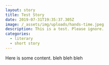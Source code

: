 ```yaml
---
layout: story
title: Test Story
date: 2019-07-31T19:35:37.305Z
image: /_assets/img/uploads/hands-time.jpeg
description: This is a test. Please ignore.
categories:
  - literary
  - short story
---
```

Here is some content. bleh bleh bleh
